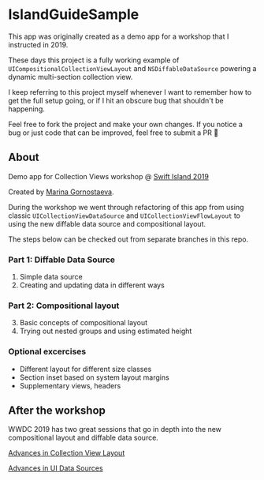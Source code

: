 # IslandGuideSample

This app was originally created as a demo app for a workshop that I instructed in 2019. 

These days this project is a fully working example of `UICompositionalCollectionViewLayout` 
and `NSDiffableDataSource` powering a dynamic multi-section collection view. 

I keep referring to this project myself whenever I want to remember how to get the full setup going, 
or if I hit an obscure bug that shouldn't be happening. 

Feel free to fork the project and make your own changes. 
If you notice a bug or just code that can be improved, feel free to submit a PR 💛

## About 

Demo app for Collection Views workshop @ [Swift Island 2019](https://swiftisland.nl)

Created by [Marina Gornostaeva](https://twitter.com/hybridcattt).

During the workshop we went through refactoring of this app from using
classic `UICollectionViewDataSource` and `UICollectionViewFlowLayout`
to using the new diffable data source and compositional layout.

The steps below can be checked out from separate branches in this repo.

### Part 1: Diffable Data Source

1. Simple data source
2. Creating and updating data in different ways

### Part 2: Compositional layout

3. Basic concepts of compositional layout
4. Trying out nested groups and using estimated height

### Optional excercises 

- Different layout for different size classes
- Section inset based on system layout margins
- Supplementary views, headers

## After the workshop

WWDC 2019 has two great sessions that go in depth into the new compositional layout and diffable data source.

[Advances in Collection View Layout](https://developer.apple.com/videos/play/wwdc2019/215/)

[Advances in UI Data Sources](https://developer.apple.com/videos/play/wwdc2019/220)
